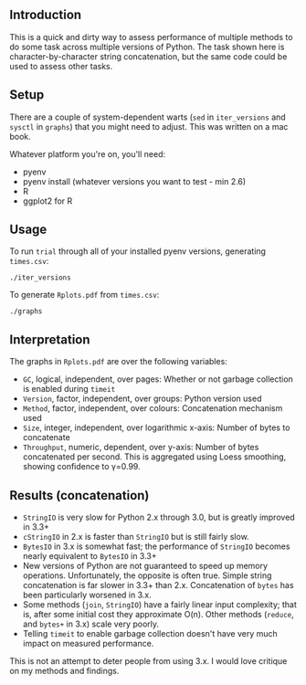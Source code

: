## Introduction

This is a quick and dirty way to assess performance of multiple methods to do some task across 
multiple versions of Python. The task shown here is character-by-character string concatenation, 
but the same code could be used to assess other tasks.

## Setup

There are a couple of system-dependent warts (`sed` in `iter_versions` and `sysctl` in `graphs`) 
that you might need to adjust. This was written on a mac book.

Whatever platform you're on, you'll need:

- pyenv
- pyenv install (whatever versions you want to test - min 2.6)
- R
- ggplot2 for R

## Usage

To run `trial` through all of your installed pyenv versions, generating `times.csv`:

    ./iter_versions

To generate `Rplots.pdf` from `times.csv`:

    ./graphs

## Interpretation

The graphs in `Rplots.pdf` are over the following variables:

- `GC`, logical, independent, over pages: Whether or not garbage collection is enabled during 
  `timeit`
- `Version`, factor, independent, over groups: Python version used
- `Method`, factor, independent, over colours: Concatenation mechanism used
- `Size`, integer, independent, over logarithmic x-axis: Number of bytes to concatenate 
- `Throughput`, numeric, dependent, over y-axis: Number of bytes concatenated per second. This is
  aggregated using Loess smoothing, showing confidence to γ=0.99. 


## Results (concatenation)

- `StringIO` is very slow for Python 2.x through 3.0, but is greatly improved in 3.3+
- `cStringIO` in 2.x is faster than `StringIO` but is still fairly slow.
- `BytesIO` in 3.x is somewhat fast; the performance of `StringIO` becomes nearly equivalent to 
  `BytesIO` in 3.3+
- New versions of Python are not guaranteed to speed up memory operations. Unfortunately, the 
  opposite is often true. Simple string concatenation is far slower in 3.3+ than 2.x. 
  Concatenation of `bytes` has been particularly worsened in 3.x.
- Some methods (`join`, `StringIO`) have a fairly linear input complexity; that is, after some 
  initial cost they approximate O(n). Other methods (`reduce`, and `bytes+` in 3.x) scale very 
  poorly.
- Telling `timeit` to enable garbage collection doesn't have very much impact on measured 
  performance.

This is not an attempt to deter people from using 3.x. I would love critique on my methods and
findings.
